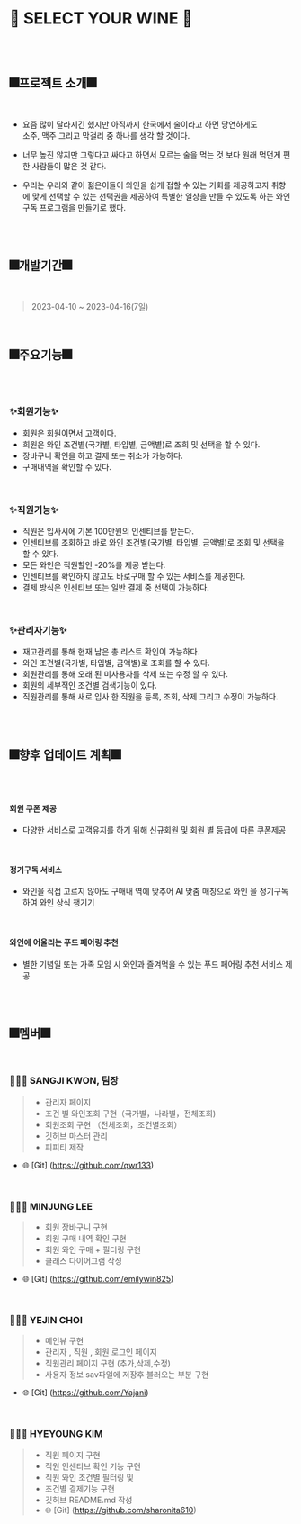 # 🍷 SELECT YOUR WINE 🍷

<br>
<br> 

## 🎆프로젝트 소개🎆

<br>

- 요즘 많이 달라지긴 했지만 아직까지 한국에서 술이라고 하면 당연하게도  
소주, 맥주 그리고 막걸리 중 하나를 생각 할 것이다.
 
- 너무 높진 않지만 그렇다고 싸다고 하면서 모르는 술을 먹는 것 보다
원래 먹던게 편한 사람들이 많은 것 같다. 

- 우리는 우리와 같이 젊은이들이 와인을 쉽게 접할 수 있는 기회를 제공하고자 
취향에 맞게 선택할 수 있는 선택권을 제공하여 특별한 일상을 만들 수 있도록 
하는 와인 구독 프로그램을 만들기로 했다.

<br>
<br>

## 🎆개발기간🎆

<br>

> 2023-04-10 ~ 2023-04-16(7일)

<br>

## 🎆주요기능🎆

<br><br>

### ✨회원기능✨
- 회원은 회원이면서 고객이다.
- 회원은 와인 조건별(국가별, 타입별, 금액별)로 조회 및 선택을 할 수 있다.
- 장바구니 확인을 하고 결제 또는 취소가 가능하다.
- 구매내역을 확인할 수 있다.

<br>

### ✨직원기능✨
- 직원은 입사시에 기본 100만원의 인센티브를 받는다.
- 인센티브를 조회하고 바로 와인 조건별(국가별, 타입별, 금액별)로 조회 및 선택을 할 수 있다.
- 모든 와인은 직원할인 -20%를 제공 받는다.
- 인센티브를 확인하지 않고도 바로구매 할 수 있는 서비스를 제공한다.
- 결제 방식은 인센티브 또는 일반 결제 중 선택이 가능하다.

<br>

### ✨관리자기능✨
- 재고관리를 통해 현재 남은 총 리스트 확인이 가능하다.
- 와인 조건별(국가별, 타입별, 금액별)로 조회를 할 수 있다.
- 회원관리를 통해 오래 된 미사용자를 삭제 또는 수정 할 수 있다.
- 회원의 세부적인 조건별 검색기능이 있다.
- 직원관리를 통해 새로 입사 한 직원을 등록, 조회, 삭제 그리고 수정이 가능하다.

<br>
<br>


## 🎆향후 업데이트 계획🎆

<br>
<br>

#### 회원 쿠폰 제공
- 다양한 서비스로 고객유지를 하기
위해 신규회원 및 회원 별 등급에
따른 쿠폰제공

<br>

#### 정기구독 서비스
- 와인을 직접 고르지 않아도 구매내
역에 맞추어 AI 맞춤 매칭으로 와인
을 정기구독하여 와인 상식 챙기기

<br>

#### 와인에 어울리는 푸드 페어링 추천
- 별한 기념일 또는 가족 모임 시
와인과 즐겨먹을 수 있는
푸드 페어링 추천 서비스 제공

<br>
<br>


##  🎆멤버🎆

<br>

### 👩🏻‍💻 SANGJI KWON, 팀장

>- 관리자 페이지
>- 조건 별 와인조회 구현（국가별，나라별，전체조회)
>- 회원조회 구현 （전체조회，조건별조회）
>- 깃허브 마스터 관리
>- 피피티 제작

- 🌐 [Git] (https://github.com/qwr133)

<br>

### 👩🏻‍💻 MINJUNG LEE
>- 회원 장바구니 구현
>- 회원 구매 내역 확인 구현
>- 회원 와인 구매 + 필터링 구현
>- 클래스 다이어그램 작성

- 🌐 [Git] (https://github.com/emilywin825)

<br>

### 👩🏻‍💻 YEJIN CHOI
>- 메인뷰 구현
>- 관리자 , 직원 , 회원 로그인 페이지
>- 직원관리 페이지 구현 (추가,삭제,수정)
>- 사용자 정보 sav파일에 저장후 불러오는 부분 구현

- 🌐 [Git] (https://github.com/Yajani)

<br>

### 👩🏻‍💻 HYEYOUNG KIM
>- 직원 페이지 구현
>- 직원 인센티브 확인 기능 구현
>- 직원 와인 조건별 필터링 및
>- 조건별 결제기능 구현
>- 깃허브 README.md 작성
>- 🌐 [Git] (https://github.com/sharonita610)


